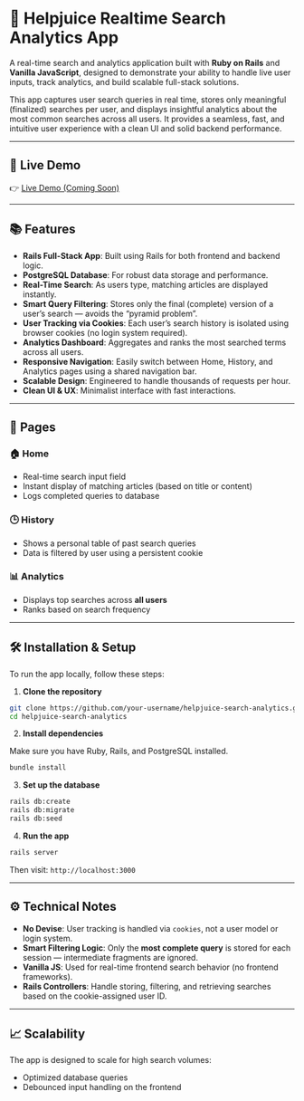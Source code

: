 # 🔎 Helpjuice Realtime Search Analytics App

A real-time search and analytics application built with **Ruby on Rails** and **Vanilla JavaScript**, designed to demonstrate your ability to handle live user inputs, track analytics, and build scalable full-stack solutions.

This app captures user search queries in real time, stores only meaningful (finalized) searches per user, and displays insightful analytics about the most common searches across all users. It provides a seamless, fast, and intuitive user experience with a clean UI and solid backend performance.

---

## 🚀 Live Demo

👉 [Live Demo (Coming Soon)](https://articles.yyaassiinn.xyz/)

---

## 📚 Features

- **Rails Full-Stack App**: Built using Rails for both frontend and backend logic.
- **PostgreSQL Database**: For robust data storage and performance.
- **Real-Time Search**: As users type, matching articles are displayed instantly.
- **Smart Query Filtering**: Stores only the final (complete) version of a user’s search — avoids the “pyramid problem”.
- **User Tracking via Cookies**: Each user’s search history is isolated using browser cookies (no login system required).
- **Analytics Dashboard**: Aggregates and ranks the most searched terms across all users.
- **Responsive Navigation**: Easily switch between Home, History, and Analytics pages using a shared navigation bar.
- **Scalable Design**: Engineered to handle thousands of requests per hour.
- **Clean UI & UX**: Minimalist interface with fast interactions.

---

## 🧽 Pages

### 🏠 Home

- Real-time search input field
- Instant display of matching articles (based on title or content)
- Logs completed queries to database

### 🕒 History

- Shows a personal table of past search queries
- Data is filtered by user using a persistent cookie

### 📊 Analytics

- Displays top searches across **all users**
- Ranks based on search frequency

---

## 🛠️ Installation & Setup

To run the app locally, follow these steps:

1. **Clone the repository**

```bash
git clone https://github.com/your-username/helpjuice-search-analytics.git
cd helpjuice-search-analytics
```

2. **Install dependencies**

Make sure you have Ruby, Rails, and PostgreSQL installed.

```bash
bundle install
```

3. **Set up the database**

```bash
rails db:create
rails db:migrate
rails db:seed
```

4. **Run the app**

```bash
rails server
```

Then visit: `http://localhost:3000`

---


## ⚙️ Technical Notes

- **No Devise**: User tracking is handled via `cookies`, not a user model or login system.
- **Smart Filtering Logic**: Only the **most complete query** is stored for each session — intermediate fragments are ignored.
- **Vanilla JS**: Used for real-time frontend search behavior (no frontend frameworks).
- **Rails Controllers**: Handle storing, filtering, and retrieving searches based on the cookie-assigned user ID.

---

## 📈 Scalability

The app is designed to scale for high search volumes:
- Optimized database queries
- Debounced input handling on the frontend


